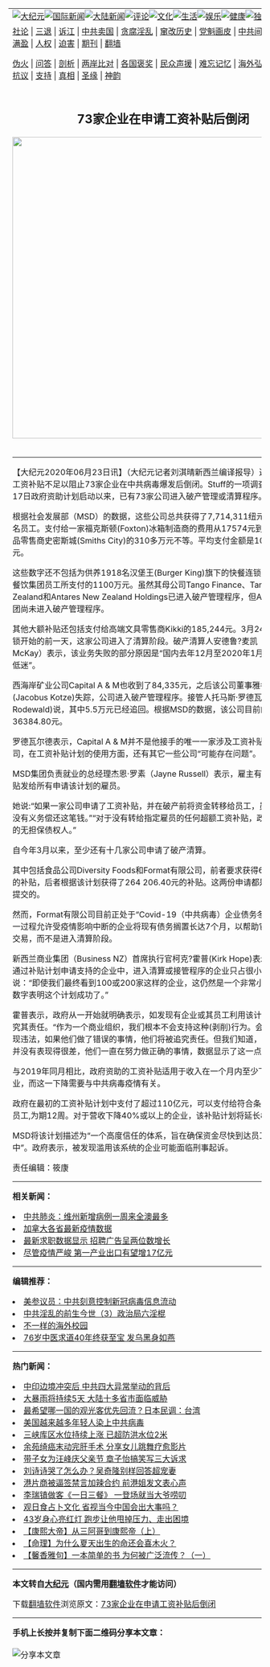 <a name="1" id="1" target="_blank"></a><span id="1"></span>
<table align=center border="0"><tr><td colspan="2" VALIGN=TOP><a href="https://github.com/dzedc2565/djy/blob/master/gb/nsc413.md#1"><img src="https://raw.githubusercontent.com/dzedc2565/www/master/t/djy/1.jpg" title="大纪元"></a><a href="https://github.com/dzedc2565/djy/blob/master/gb/n24hr.md#1"><img src="https://raw.githubusercontent.com/dzedc2565/www/master/t/djy/3.jpg" title="国际新闻"></a><a href="https://github.com/dzedc2565/djy/blob/master/gb/nsc413.md#1"><img src="https://raw.githubusercontent.com/dzedc2565/www/master/t/djy/4.jpg" title="大陆新闻"></a><a href="https://github.com/dzedc2565/djy/blob/master/gb/news392.md#1"><img src="https://raw.githubusercontent.com/dzedc2565/www/master/t/djy/5.jpg" title="评论"></a><a href="https://github.com/dzedc2565/djy/blob/master/gb/news2007.md#1"><img src="https://raw.githubusercontent.com/dzedc2565/www/master/t/djy/6.jpg" title="文化"></a><a href="https://github.com/dzedc2565/djy/blob/master/gb/news2008.md#1"><img src="https://raw.githubusercontent.com/dzedc2565/www/master/t/djy/7.jpg" title="生活"></a><a href="https://github.com/dzedc2565/djy/blob/master/gb/ncyule.md#1"><img src="https://raw.githubusercontent.com/dzedc2565/www/master/t/djy/8.jpg" title="娱乐"></a><a href="https://github.com/dzedc2565/djy/blob/master/gb/nsc1002.md#1"><img src="https://raw.githubusercontent.com/dzedc2565/www/master/t/djy/9.jpg" title="健康"><a href="https://github.com/dzedc2565/djy/blob/master/gb/nf6092.md#1"><img src="https://raw.githubusercontent.com/dzedc2565/www/master/t/djy/10a.jpg" title="独家"></a><a href="https://github.com/dzedc2565/djy/blob/master/gb/nf4514.md#1"><img src="https://raw.githubusercontent.com/dzedc2565/www/master/t/djy/12a.jpg" title="头条"></a></td></tr>
<tr><td colspan="2" VALIGN=TOP><a target="_blank" href="https://github.com/dzedc2565/djy/blob/master/gb/9p.md#1">社论</a> | <a target="_blank" href="https://github.com/dzedc2565/djy/blob/master/gb/nf5657.md#1">三退</a> | <a target="_blank" href="https://github.com/dzedc2565/djy/blob/master/gb/nf6124.md#1">诉江</a> | <a target="_blank" href="https://github.com/dzedc2565/djy/blob/master/gb/nf1176117.md#1">中共卖国</a> | <a target="_blank" href="https://github.com/dzedc2565/djy/blob/master/gb/nf5773.md#1">贪腐淫乱</a> | <a target="_blank" href="https://github.com/dzedc2565/djy/blob/master/gb/nf1176115.md#1">窜改历史</a> | <a target="_blank" href="https://github.com/dzedc2565/djy/blob/master/gb/nf1176107.md#1">党魁画皮</a> | <a target="_blank" href="https://github.com/dzedc2565/djy/blob/master/gb/nf1320400.md#1">中共间谍</a> | <a target="_blank" href="https://github.com/dzedc2565/djy/blob/master/gb/nf1176114.md#1">破坏传统</a> | <a target="_blank" href="https://github.com/dzedc2565/ntdtv/blob/master/gb/prog447_1.md#1">恶贯满盈</a> | <a target="_blank" href="https://github.com/dzedc2565/djy/blob/master/gb/ncid278.md#1">人权</a> | <a target="_blank" href="https://github.com/dzedc2565/djy/blob/master/gb/nf1176111.md#1">迫害</a> | <a target="_blank" href="https://gitlab.com/szzdlab/mh-qikan/blob/master/README.md#1">期刊</a> | <a target="_blank" href="https://github.com/dzedc2565/www/blob/master/README.md?zsrh#8">翻墙</a></p><p><a target="_blank" href="https://github.com/dzedc2565/djy/blob/master/gb/nf5562.md#1">伪火</a> | <a target="_blank" href="https://github.com/dzedc2565/djy/blob/master/gb/nf4378.md#1">问答</a> | <a target="_blank" href="https://github.com/dzedc2565/djy/blob/master/gb/nf5792.md#1">剖析</a> | <a target="_blank" href="https://github.com/dzedc2565/djy/blob/master/gb/nf5735.md#1">两岸比对</a> | <a target="_blank" href="https://github.com/dzedc2565/djy/blob/master/gb/nf6119.md#1">各国褒奖</a> | <a target="_blank" href="https://github.com/dzedc2565/djy/blob/master/gb/nf6120.md#1">民众声援</a> | <a target="_blank" href="https://github.com/dzedc2565/djy/blob/master/gb/nf1188594.md#1">难忘记忆</a> | <a target="_blank" href="https://github.com/dzedc2565/djy/blob/master/gb/nf3180.md#1">海外弘传</a> | <a target="_blank" href="https://github.com/dzedc2565/djy/blob/master/gb/nf5410.md#1">万人上访</a> | <a target="_blank" href="https://github.com/dzedc2565/ntdtv/blob/master/gb/prog1530_1.md#1">和平抗议</a> | <a target="_blank" href="https://github.com/dzedc2565/djy/blob/master/gb/nf4386.md#1">支持</a> | <a target="_blank" href="https://github.com/dzedc2565/djy/blob/master/gb/nf4389.md#1">真相</a> | <a target="_blank" href="https://github.com/dzedc2565/djy/blob/master/gb/nf5790.md#1">圣缘</a> | <a target="_blank" href="https://github.com/dzedc2565/djy/blob/master/gb/nf4786.md#1">神韵</a></td></tr>
<tr><td VALIGN=TOP width="626"><h2 align=center>73家企业在申请工资补贴后倒闭</h2>
<img width="600" src="https://i.epochtimes.com/assets/uploads/2020/06/GettyImages-1220597804-320x200.jpg" />
<h6></h6>
<hr>
	<p>【大纪元2020年06月23日讯】<span style="font-weight: 400;">（大纪元记者刘淇晴<ahref="https://github.com/dzedc2565/djy/blob/master/gb/tag/%E6%96%B0%E8%A5%BF%E5%85%B0.md#1">新西兰</a>编译报导）</span><span style="font-weight: 400;">近800万元的工资补贴不足以阻止73家<ahref="https://github.com/dzedc2565/djy/blob/master/gb/tag/%E4%BC%81%E4%B8%9A.md#1">企业</a>在中共病毒爆发后<ahref="https://github.com/dzedc2565/djy/blob/master/gb/tag/%E5%80%92%E9%97%AD.md#1">倒闭</a>。Stuff的一项调查发现，自3月17日政府资助计划启动以来，已有73家公司进入<ahref="https://github.com/dzedc2565/djy/blob/master/gb/tag/%E7%A0%B4%E4%BA%A7.md#1">破产</a>管理或<ahref="https://github.com/dzedc2565/djy/blob/master/gb/tag/%E6%B8%85%E7%AE%97.md#1">清算</a>程序。</span></p>
<p><span style="font-weight: 400;">根据社会发展部（MSD）的数据，这些公司总共获得了7,714,311纽元以支持1164名员工。支付给一家福克斯顿(Foxton)冰箱制造商的费用从17574元到支付给家居用品零售商史密斯城(Smiths City)的310多万元不等。平均支付金额是105,675.50元。</span></p>
<p><span style="font-weight: 400;">这些数字还不包括为供养1918名汉堡王(Burger King)旗下的快餐连锁<ahref="https://github.com/dzedc2565/djy/blob/master/gb/tag/%E4%BC%81%E4%B8%9A.md#1">企业</a>Antares餐饮集团员工所支付的1100万元。虽然其母公司Tango Finance、Tango New Zealand和Antares New Zealand Holdings已进入<ahref="https://github.com/dzedc2565/djy/blob/master/gb/tag/%E7%A0%B4%E4%BA%A7.md#1">破产</a>管理程序，但Antares餐饮集团尚未进入破产管理程序。</span></p>
<p><span style="font-weight: 400;">其他大额补贴还包括支付给高端文具零售商Kikki的185,244元。3月24日，也就是封锁开始的前一天，这家公司进入了<ahref="https://github.com/dzedc2565/djy/blob/master/gb/tag/%E6%B8%85%E7%AE%97.md#1">清算</a>阶段。破产清算人安德鲁?麦凯（Andrew McKay）表示，该业务失败的部分原因是“国内去年12月至2020年1月的交易额特别低迷”。</span></p>
<p><span style="font-weight: 400;">西海岸矿业公司Capital A &amp; M也收到了84,335元，之后该公司董事雅各布?科兹(Jacobus Kotze)失踪，公司进入破产管理程序。接管人托马斯·罗德瓦尔德(Thomas Rodewald)说，其中5.5万元已经追回。根据MSD的数据，该公司目前的工资补贴为36384.80元。</span></p>
<p><span style="font-weight: 400;">罗德瓦尔德表示，Capital A &amp; M并不是他接手的唯一一家涉及工资补贴的破产管理公司，在工资补贴计划的使用方面，还有其它一些公司“可能存在问题”。</span></p>
<p><span style="font-weight: 400;">MSD集团负责就业的总经理杰恩·罗素（Jayne Russell）表示，雇主有义务将工资补贴发给所有申请该计划的雇员。</span></p>
<p><span style="font-weight: 400;">她说:“如果一家公司申请了工资补贴，并在破产前将资金转移给员工，员工或雇主就没有义务偿还这笔钱。”“对于没有转给指定雇员的任何超额工资补贴，政府是一个普通的无担保债权人。”</span></p>
<p><span style="font-weight: 400;">自今年3月以来，至少还有十几家公司申请了破产清算。</span></p>
<p><span style="font-weight: 400;">其中包括食品公司Diversity Foods和Format有限公司，前者要求获得659 234.40元的补贴，后者根据该计划获得了264 206.40元的补贴。这两份申请都是在3月19日提交的。</span></p>
<p><span style="font-weight: 400;">然而，Format有限公司目前正处于“Covid-19（中共病毒）企业债务冬眠”阶段，这一过程允许受疫情影响中断的企业将现有债务搁置长达7个月，以帮助它们恢复正常交易，而不是进入清算阶段。</span></p>
<p><span style="font-weight: 400;"><ahref="https://github.com/dzedc2565/djy/blob/master/gb/tag/%E6%96%B0%E8%A5%BF%E5%85%B0.md#1">新西兰</a>商业集团（Business NZ）首席执行官柯克?霍普(Kirk Hope)表示，在数十万通过补贴计划申请支持的企业中，进入清算或接管程序的企业只占很小一部分。霍普说：“即使我们最终看到100或200家这样的企业，这仍然是一个非常小的比例。这些数字表明这个计划成功了。”</span></p>
<p><span style="font-weight: 400;">霍普表示，政府从一开始就明确表示，如发现有企业或其员工利用该计划牟利，将追究其责任。“作为一个商业组织，我们根本不会支持这种(剥削)行为。会有一些人被发现违法，如果他们做了错误的事情，他们将被追究责任。但我们知道，绝大多数雇主并没有表现得很差，他们一直在努力做正确的事情，数据显示了这一点。”</span></p>
<p><span style="font-weight: 400;">与2019年同月相比，政府资助的工资补贴适用于收入在一个月内至少下降30%的企业，而这一下降需要与中共病毒疫情有关。</span></p>
<p><span style="font-weight: 400;">政府在最初的工资补贴计划中支付了超过110亿元，可以支付给符合条件公司的每位员工,为期12周。对于营收下降40%或以上的企业，该补贴计划将延长8周。</span></p>
<p><span style="font-weight: 400;">MSD将该计划描述为“一个高度信任的体系，旨在确保资金尽快到达员工和企业手中”。政府表示，被发现滥用该系统的企业可能面临刑事起诉。</span></p>
<p>责任编辑：筱康</p>
	
<hr>


<strong>相关新闻：</strong>
<li><a href="https://github.com/dzedc2565/djy/blob/master/gb/20/3/7/n11922895.md#1">中共肺炎：维州新增病例一周来全澳最多</a></li>
<li><a href="https://github.com/dzedc2565/djy/blob/master/gb/20/5/20/n12122524.md#1">加拿大各省最新疫情数据</a></li>
<li><a href="https://github.com/dzedc2565/djy/blob/master/gb/20/6/21/n12202571.md#1">最新求职数据显示 招聘广告呈两位数增长</a></li>
<li><a href="https://github.com/dzedc2565/djy/blob/master/gb/20/6/21/n12202586.md#1">尽管疫情严峻 第一产业出口有望增17亿元</a></li>
<hr>


<strong>编辑推荐：</strong>
<li><a href="https://github.com/onzhi266/djy/blob/master/gb/20/2/22/n11887949.md#1">美参议员：中共刻意控制新冠病毒信息流动</a></li>
<li><a href="https://github.com/tsiac2612/djy/blob/master/gb/18/3/19/n10229517.md#1" target="_blank">中共淫乱的前生今世（3）政治局六淫棍</a></li><li><a href="https://github.com/dzedc2565/djy/blob/master/gb/18/6/9/n10469652.md?dfh#1" target="_blank">不一样的海外校园</a></li><li><a href="https://github.com/tsiac2612/djy/blob/master/gb/16/12/11/n8581915.md#1" target="_blank">76岁中医求道40年终获至宝 发乌黑身如燕</a></li>
<hr>

<strong>热门新闻：</strong>
<li><a href="https://github.com/dzedc2565/djy/blob/master/gb/20/6/20/n12200556.md#1">中印边境冲突后 中共四大异常举动的背后</a></li>
<li><a href="https://github.com/dzedc2565/djy/blob/master/gb/20/6/21/n12201563.md#1">大暴雨将持续5天 大陆十多省市面临威胁</a></li>
<li><a href="https://github.com/dzedc2565/djy/blob/master/gb/20/6/21/n12201603.md#1">最希望哪一国的观光客优先回流？日本民调：台湾</a></li>
<li><a href="https://github.com/dzedc2565/djy/blob/master/gb/20/6/21/n12202590.md#1">美国越来越多年轻人染上中共病毒</a></li>
<li><a href="https://github.com/dzedc2565/djy/blob/master/gb/20/6/21/n12201515.md#1">三峡库区水位持续上涨 已超防洪水位2米</a></li>
<li><a href="https://github.com/dzedc2565/djy/blob/master/gb/20/6/22/n12203481.md#1">余苑绮癌末动完肝手术 分享女儿跳舞疗愈影片</a></li>
<li><a href="https://github.com/dzedc2565/djy/blob/master/gb/20/6/21/n12202305.md#1">带子女为汪峰庆父亲节 章子怡搞笑写三大诉求</a></li>
<li><a href="https://github.com/dzedc2565/djy/blob/master/gb/20/6/21/n12202190.md#1">刘诗诗哭了怎么办？吴奇隆别样回答超宠妻</a></li>
<li><a href="https://github.com/dzedc2565/djy/blob/master/gb/20/6/21/n12202465.md#1">港片商被逼签禁言加辣合约 前港姐发文表心声</a></li>
<li><a href="https://github.com/dzedc2565/djy/blob/master/gb/20/6/20/n12200081.md#1">李瑞镇做客《一日三餐》 一登场就当大爷唠叨</a></li>
<li><a href="https://github.com/dzedc2565/djy/blob/master/gb/20/6/20/n12199965.md#1">观日食占卜文化   省视当今中国会出大事吗？</a></li>
<li><a href="https://github.com/dzedc2565/djy/blob/master/gb/20/6/19/n12198822.md#1">43岁身心亮红灯 跑步让他甩掉压力、走出困境</a></li>
<li><a href="https://github.com/dzedc2565/djy/blob/master/gb/20/5/22/n12130110.md#1">【康熙大帝】从三阿哥到康熙帝（上）</a></li>
<li><a href="https://github.com/dzedc2565/djy/blob/master/gb/20/6/5/n12162914.md#1">【命理】为什么夏天出生的命还会喜木火？</a></li>
<li><a href="https://github.com/dzedc2565/djy/blob/master/gb/20/5/23/n12131411.md#1">【馨香雅句】一本简单的书 为何被广泛流传？（一）</a></li>
<hr>

<strong>本文转自<a href="https://www.epochtimes.com">大纪元</a>（国内需用<a href="https://github.com/dzedc2565/www/blob/master/README.md#8">翻墙软件</a>才能访问）</strong><p>下载<a href="https://github.com/dzedc2565/www/blob/master/README.md#8">翻墙软件</a>浏览原文：<a href="https://www.epochtimes.com/gb/20/6/23/n12205429.htm">73家企业在申请工资补贴后倒闭</a></p><hr>

<strong>手机上长按并复制下面二维码分享本文章：</strong><br><br><img src="http://d1p1.ip.zn2.us/v.php?action=qrcode&url=https://github.com/dzedc2565/djy/blob/master/gb/20/6/23/n12205429.md%231" title="分享本文章"></td><td VALIGN=TOP><a href="https://github.com/dzedc2565/djy/blob/master/gb/16/1/21/n4622075.md?dfh#1" target="_blank"><img src="https://raw.githubusercontent.com/dzedc2565/djy/master/gb/300/wei-f1.jpg" title="中共的伪火骗局"  alt="中共的伪火骗局"></a><br><a href="https://github.com/dzedc2565/www/blob/master/README.md?dfh#9" target="_blank"><img src="https://raw.githubusercontent.com/dzedc2565/djy/master/gb/300/yong-h.jpg" title="永恒的见证"  alt="永恒的见证"></a><br><a href="https://github.com/dzedc2565/djy/blob/master/gb/13/9/29/n3974789.md?dfh#1" target="_blank"><img src="https://raw.githubusercontent.com/dzedc2565/djy/master/gb/300/shang-lnz.jpg" title="善良女子被中共投男牢"  alt="善良女子被中共投男牢"></a><br><a href="https://github.com/dzedc2565/djy/blob/master/gb/16/3/16/n4663449.md?dfh#1" target="_blank"><img src="https://raw.githubusercontent.com/dzedc2565/djy/master/gb/300/huo-z3.jpg" title="警卫目击活摘器官"  alt="警卫目击活摘器官"></a><br><a href="https://github.com/dzedc2565/djy/blob/master/gb/16/8/7/n8177641.md?dfh#1" target="_blank"><img src="https://raw.githubusercontent.com/dzedc2565/djy/master/gb/300/huo-z4.jpg" title="证人描述活摘恐怖"  alt="证人描述活摘恐怖"></a><br><a href="https://github.com/dzedc2565/djy/blob/master/gb/10/4/19/n2881569.md?dfh#1" target="_blank"><img src="https://raw.githubusercontent.com/dzedc2565/djy/master/gb/300/huo-z1.jpg" title="揭开活摘器官黑幕"  alt="揭开活摘器官黑幕"></a><br><a href="https://github.com/dzedc2565/djy/blob/master/gb/10/11/7/n3077476.md?dfh#1" target="_blank"><img src="https://raw.githubusercontent.com/dzedc2565/djy/master/gb/300/ma-ks.jpg" title="马克思的成魔之路"  alt="马克思的成魔之路"></a><br><a href="https://github.com/dzedc2565/djy/blob/master/gb/14/6/9/n4173977.md?dfh#1" target="_blank"><img src="https://raw.githubusercontent.com/dzedc2565/djy/master/gb/300/chang-zs.jpg" title="藏字石 蕴天机"  alt="藏字石 蕴天机"></a><br><a href="https://github.com/dzedc2565/djy/blob/master/gb/18/5/10/n10381511.md?dfh#1" target="_blank"><img src="https://raw.githubusercontent.com/dzedc2565/djy/master/gb/300/st1.jpg" title="关注3亿人三退"  alt="关注3亿人三退"></a><br><a href="https://github.com/dzedc2565/djy/blob/master/gb/18/3/21/n10237682.md?dfh#1" target="_blank"><img src="https://raw.githubusercontent.com/dzedc2565/djy/master/gb/300/jie-t.jpg" title="解体中共复兴中华"  alt="解体中共复兴中华"></a><br><a href="https://github.com/dzedc2565/djy/blob/master/gb/9/2/9/n2422991.md?dfh#1" target="_blank"><img src="https://raw.githubusercontent.com/dzedc2565/djy/master/gb/300/gao-zs.jpg" title="中共迫害良心律师"  alt="中共迫害良心律师"></a><br><a href="https://github.com/dzedc2565/djy/blob/master/gb/18/12/9/n10900044.md?dfh#1" target="_blank"><img src="https://raw.githubusercontent.com/dzedc2565/djy/master/gb/300/sj1.jpg" title="303万人举报江泽民"  alt="303万人举报江泽民"></a><br><a href="https://github.com/dzedc2565/djy/blob/master/gb/18/8/28/n10672014.md?dfh#1" target="_blank"><img src="https://raw.githubusercontent.com/dzedc2565/djy/master/gb/300/sj2.jpg" title="这些官员为何起诉江泽民"  alt="这些官员为何起诉江泽民"></a><br><a href="https://github.com/dzedc2565/djy/blob/master/gb/8/12/18/n2367165.md?dfh#1" target="_blank"><img src="https://raw.githubusercontent.com/dzedc2565/djy/master/gb/300/liangan.jpg" title="海峡两岸的强烈对比"  alt="海峡两岸的强烈对比"></a><br><a href="https://github.com/dzedc2565/djy/blob/master/gb/15/12/10/n4593139.md?dfh#1" target="_blank"><img src="https://raw.githubusercontent.com/dzedc2565/djy/master/gb/300/jia-ndzl.jpg" title="加拿大总理的贺信"  alt="加拿大总理的贺信"></a><br><a href="https://github.com/dzedc2565/djy/blob/master/gb/11/6/17/n3289382.md?dfh#1" target="_blank"><img src="https://raw.githubusercontent.com/dzedc2565/djy/master/gb/300/xiao-wd.jpg" title="探寻真相兼听则明"  alt="探寻真相兼听则明"></a><br><a href="https://github.com/dzedc2565/djy/blob/master/gb/18/10/27/n10812623.md?dfh#1" target="_blank"><img src="https://raw.githubusercontent.com/dzedc2565/djy/master/gb/300/yindu.jpg" title="印度媒体报道东方"  alt="印度媒体报道东方"></a><br><a href="https://github.com/dzedc2565/djy/blob/master/gb/18/6/9/n10469652.md?dfh#1" target="_blank"><img src="https://raw.githubusercontent.com/dzedc2565/djy/master/gb/300/xie-j.jpg" title="不一样的海外校园"  alt="不一样的海外校园"></a><br><a href="https://github.com/dzedc2565/djy/blob/master/gb/7/4/5/n1669415.md?dfh#1" target="_blank"><img src="https://raw.githubusercontent.com/dzedc2565/djy/master/gb/300/li-up.jpg" title="从大师到徒弟的传奇"  alt="从大师到徒弟的传奇"></a><br><a href="https://github.com/dzedc2565/djy/blob/master/gb/17/5/26/n9191512.md?dfh#1" target="_blank"><img src="https://raw.githubusercontent.com/dzedc2565/djy/master/gb/300/zfl2.jpg" title="亿万人与东方一本奇书"  alt="亿万人与东方一本奇书"></a><br><a href="https://github.com/dzedc2565/djy/blob/master/gb/13/11/27/n4020290.md?dfh#1" target="_blank"><img src="https://raw.githubusercontent.com/dzedc2565/djy/master/gb/300/zhen-h.jpg" title="大陆见不到的震撼场面"  alt="大陆见不到的震撼场面"></a><br><a href="https://github.com/dzedc2565/djy/blob/master/gb/15/7/17/n4482910.md?dfh#1" target="_blank"><img src="https://raw.githubusercontent.com/dzedc2565/djy/master/gb/300/dalu-sk.jpg" title="人心向善 大陆当初盛况"  alt="人心向善 大陆当初盛况"></a><br><a href="https://github.com/dzedc2565/djy/blob/master/gb/19/1/5/n10955468.md?dfh#1" target="_blank"><img src="https://raw.githubusercontent.com/dzedc2565/djy/master/gb/300/zfl1.jpg" title="追寻真理 这书讲什么"  alt="追寻真理 这书讲什么"></a><br><a href="https://github.com/dzedc2565/www/blob/master/README.md?dfh#1" target="_blank"><img src="https://raw.githubusercontent.com/dzedc2565/djy/master/gb/300/fq1.jpg" title="下载免费翻墙软件"  alt="下载免费翻墙软件"></a><br></td></tr></table>
